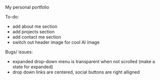 My personal portfolio

To-do:
- add about me section
- add projects section
- add contact me section
- switch out header image for cool AI image

Bugs/ issues:
- expanded drop-down menu is transparent when not scrolled (make a state for expanded)
- drop down links are centered, social buttons are right alligned